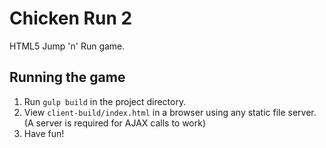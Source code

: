 
# Chicken Run 2

HTML5 Jump 'n' Run game.

## Running the game

1. Run `gulp build` in the project directory.
2. View `client-build/index.html` in a browser using any static file server.
(A server is required for AJAX calls to work)
3. Have fun!
